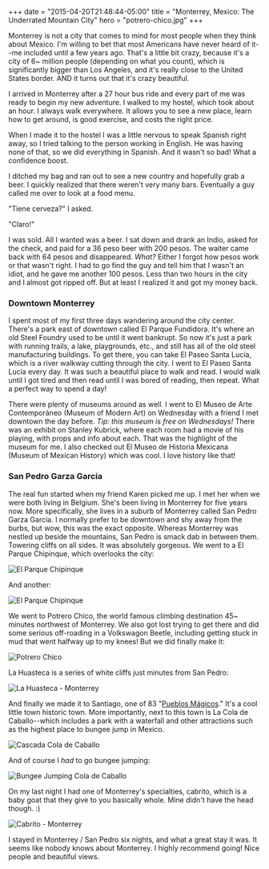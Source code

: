 +++
date = "2015-04-20T21:48:44-05:00"
title = "Monterrey, Mexico: The Underrated Mountain City"
hero = "potrero-chico.jpg"
+++

Monterrey is not a city that comes to mind for most people when they think about Mexico. I'm willing to bet that most Americans have never heard of it--me included until a few years ago. That's a little bit crazy, because it's a city of 6~ million people (depending on what you count), which is significantly bigger than Los Angeles, and it's really close to the United States border. AND it turns out that it's crazy beautiful.

I arrived in Monterrey after a 27 hour bus ride and every part of me was ready to begin my new adventure. I walked to my hostel, which took about an hour. I always walk everywhere. It allows you to see a new place, learn how to get around, is good exercise, and costs the right price.

When I made it to the hostel I was a little nervous to speak Spanish right away, so I tried talking to the person working in English. He was having none of that, so we did everything in Spanish. And it wasn't so bad! What a confidence boost.

I ditched my bag and ran out to see a new country and hopefully grab a beer. I quickly realized that there weren't very many bars. Eventually a guy called me over to look at a food menu.

"Tiene cerveza?" I asked.

"Claro!"

I was sold. All I wanted was a beer. I sat down and drank an Indio, asked for the check, and paid for a 36 peso beer with 200 pesos. The waiter came back with 64 pesos and disappeared. *What?* Either I forgot how pesos work or that wasn't right. I had to go find the guy and tell him that I wasn't an idiot, and he gave me another 100 pesos. Less than two hours in the city and I almost got ripped off. But at least I realized it and got my money back.

### Downtown Monterrey

I spent most of my first three days wandering around the city center. There's a park east of downtown called El Parque Fundidora. It's where an old Steel Foundry used to be until it went bankrupt. So now it's just a park with running trails, a lake, playgrounds, etc., and still has all of the old steel manufacturing buildings. To get there, you can take El Paseo Santa Lucía, which is a river walkway cutting through the city. I went to El Paseo Santa Lucía every day. It was such a beautiful place to walk and read. I would walk until I got tired and then read until I was bored of reading, then repeat. What a perfect way to spend a day!

There were plenty of museums around as well. I went to El Museo de Arte Contemporáneo (Museum of Modern Art) on Wednesday with a friend I met downtown the day before. *Tip: this museum is free on Wednesdays!* There was an exhibit on Stanley Kubrick, where each room had a movie of his playing, with props and info about each. That was the highlight of the museum for me. I also checked out El Museo de Historia Mexicana (Museum of Mexican History) which was cool. I love history like that!

### San Pedro Garza García

The real fun started when my friend Karen picked me up. I met her when we were both living in Belgium. She's been living in Monterrey for five years now. More specifically, she lives in a suburb of Monterrey called San Pedro Garza García. I normally prefer to be downtown and shy away from the burbs, but wow, this was the exact opposite. Whereas Monterrey was nestled up beside the mountains, San Pedro is smack dab in between them. Towering cliffs on all sides. It was absolutely gorgeous. We went to a El Parque Chipinque, which overlooks the city:

![El Parque Chipinque](/assets/images/posts/chipinque.jpg)

And another:

![El Parque Chipinque](/assets/images/posts/chipinque-2.jpg)

We went to Potrero Chico, the world famous climbing destination 45~ minutes northwest of Monterrey. We also got lost trying to get there and did some serious off-roading in a Volkswagon Beetle, including getting stuck in mud that went halfway up to my knees! But we did finally make it:

![Potrero Chico](/assets/images/posts/potrero-chico.jpg)

La Huasteca is a series of white cliffs just minutes from San Pedro:

![La Huasteca - Monterrey](/assets/images/posts/la-huasteca-monterrey.jpg)

And finally we made it to Santiago, one of 83 "<a href="http://en.wikipedia.org/wiki/Pueblo_M%C3%A1gico" target="_blank" rel="nofllow">Pueblos Mágicos</a>." It's a cool little town historic town. More importantly, next to this town is La Cola de Caballo--which includes a park with a waterfall and other attractions such as the highest place to bungee jump in Mexico.

![Cascada Cola de Caballo](/assets/images/posts/cascada-cola-de-caballo.jpg)

And of course I *had* to go bungee jumping:

![Bungee Jumping Cola de Caballo](/assets/images/posts/bungee-jumping-cola-de-caballo.jpg)

On my last night I had one of Monterrey's specialties, cabrito, which is a baby goat that they give to you basically whole. Mine didn't have the head though. :)

![Cabrito - Monterrey](/assets/images/posts/cabrito-monterrey.jpg)

I stayed in Monterrey / San Pedro six nights, and what a great stay it was. It seems like nobody knows about Monterrey. I highly recommend going! Nice people and beautiful views.
